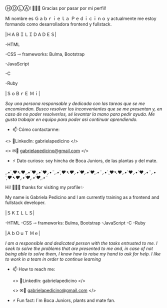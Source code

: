 ⒽⓄⓁⒶ!  🙋🏻‍♀ Gracias por pasar por mi perfil!

Mi nombre es Ｇａｂｒｉｅｌａ Ｐｅｄｉｃｉｎｏ y actualmente me estoy formando como desarrolladora frontend y fullstack.

|ＨＡＢＩＬＩＤＡＤＥＳ|

-HTML

-CSS ⇾ frameworks: Bulma, Bootstrap

-JavaScript

-C

-Ruby

|ＳｏＢｒＥ Ｍｉ|

*Soy una persona responsable y dedicada con las tareas que se me encomiendan.
Busco resolver los inconvenientes que se me presentan y, en caso de no poder resolverlos, sé levantar la mano para pedir ayuda.
Me gusta trabajar en equipo para poder así continuar aprendiendo.*


- 📫 Cómo contactarme: 

 <> 📱LinkedIn: gabrielapedicino </>
   
 <> ✉📧 gabrielapedicino@gmail.com </>

- ⚡ Dato curioso: soy hincha de Boca Juniors, de las plantas y del mate.
 
 
¸.•´¸♥➷♥¸.•´♥¸.•´♥¸.•*¨¸.•´¸♥➷♥¸.•´♥¸.•´♥¸.•*¨¸.•´¸♥➷♥¸.•´♥¸.•´♥¸.•*¨¸.•´¸♥➷♥¸.•´♥¸.•´♥¸.•*¨

Hi! 🙋🏻‍♀ thanks for visiting my profile✨

My name is Gabriela Pedicino and I am currently training as a frontend and fullstack developer.

|ＳＫＩＬＬＳ|

-HTML
-CSS ⇾ frameworks: Bulma, Bootstrap
-JavaScript
-C
-Ruby

|ＡｂＯｕＴ  Ｍｅ|

*I am a responsible and dedicated person with the tasks entrusted to me.
I seek to solve the problems that are presented to me and, in case of not being able to solve them, I know how to raise my hand to ask for help.
I like to work in a team in order to continue learning*


- 📫 How to reach me: 

   <> 📱LinkedIn: gabrielapedicino </>
   
   <> ✉📧 gabrielapedicino@gmail.com </>
   
- ⚡ Fun fact: I´m Boca Juniors, plants and mate fan.
